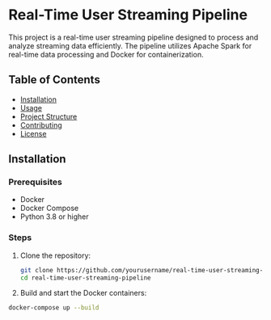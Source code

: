 # Real-Time User Streaming Pipeline

This project is a real-time user streaming pipeline designed to process and analyze streaming data efficiently. The pipeline utilizes Apache Spark for real-time data processing and Docker for containerization.

## Table of Contents

- [Installation](#installation)
- [Usage](#usage)
- [Project Structure](#project-structure)
- [Contributing](#contributing)
- [License](#license)

## Installation

### Prerequisites

- Docker
- Docker Compose
- Python 3.8 or higher

### Steps

1. Clone the repository:

   ```bash
   git clone https://github.com/yourusername/real-time-user-streaming-pipeline.git
   cd real-time-user-streaming-pipeline
2. Build and start the Docker containers:
  ```bash
  docker-compose up --build


   
